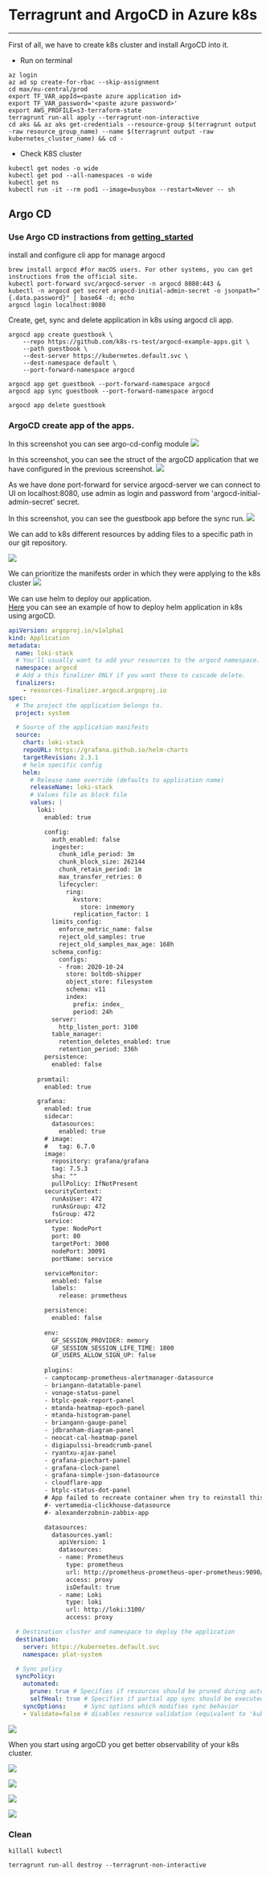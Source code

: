 # Terragrunt and ArgoCD in Azure k8s
---
First of all, we have to create k8s cluster and install ArgoCD into it.

+ Run on terminal

```
az login
az ad sp create-for-rbac --skip-assignment
cd max/eu-central/prod
export TF_VAR_appId=<paste azure application id>
export TF_VAR_password='<paste azure password>'
export AWS_PROFILE=s3-terraform-state
terragrunt run-all apply --terragrunt-non-interactive
cd aks && az aks get-credentials --resource-group $(terragrunt output -raw resource_group_name) --name $(terragrunt output -raw kubernetes_cluster_name) && cd -
```

+ Check K8S cluster

```
kubectl get nodes -o wide
kubectl get pod --all-namespaces -o wide
kubectl get ns
kubectl run -it --rm pod1 --image=busybox --restart=Never -- sh
```

## Argo CD

### Use Argo CD instractions from [getting_started](https://argoproj.github.io/argo-cd/getting_started/)  

install and configure cli app for manage argocd

```
brew install argocd #for macOS users. For other systems, you can get instructions from the official site.
kubectl port-forward svc/argocd-server -n argocd 8080:443 &
kubectl -n argocd get secret argocd-initial-admin-secret -o jsonpath="{.data.password}" | base64 -d; echo
argocd login localhost:8080
```
Create, get, sync and delete application in k8s using argocd cli app.

```
argocd app create guestbook \
    --repo https://github.com/k8s-rs-test/argocd-example-apps.git \
    --path guestbook \
    --dest-server https://kubernetes.default.svc \
    --dest-namespace default \
    --port-forward-namespace argocd

argocd app get guestbook --port-forward-namespace argocd
argocd app sync guestbook --port-forward-namespace argocd

argocd app delete guestbook
```
### ArgoCD create app of the apps.

In this screenshot you can see argo-cd-config module
![](https://s3.eu-central-1.amazonaws.com/cdn.dubass83.xyz/imgs/argocd-config.png)

In this screenshot, you can see the struct of the argoCD application that we have configured in the previous screenshot.
![](https://s3.eu-central-1.amazonaws.com/cdn.dubass83.xyz/imgs/chart-app.png)

As we have done port-forward for service argocd-server we can connect to UI on localhost:8080, use admin as login and password from 'argocd-initial-admin-secret' secret.  

In this screenshot, you can see the guestbook app before the sync run. 
![](https://s3.eu-central-1.amazonaws.com/cdn.dubass83.xyz/imgs/argocd-create-app-from-cli.png)

We can add to k8s different resources by adding files to a specific path in our git repository.

![](https://s3.eu-central-1.amazonaws.com/cdn.dubass83.xyz/imgs/add-yaml-to-dir.png)

We can prioritize the manifests order in which they were applying to the k8s cluster
![](https://s3.eu-central-1.amazonaws.com/cdn.dubass83.xyz/imgs/set-sync-annotation.png)

We can use helm to deploy our application.  
[Here](https://raw.githubusercontent.com/dubass83/learn-terraform-provision-aks-cluster/master/apps/system/templates/helm-loki.yaml) you can see an example of how to deploy helm application in k8s using argoCD.

```yaml
apiVersion: argoproj.io/v1alpha1
kind: Application
metadata:
  name: loki-stack
  # You'll usually want to add your resources to the argocd namespace.
  namespace: argocd
  # Add a this finalizer ONLY if you want these to cascade delete.
  finalizers:
    - resources-finalizer.argocd.argoproj.io
spec:
  # The project the application belongs to.
  project: system

  # Source of the application manifests
  source:
    chart: loki-stack
    repoURL: https://grafana.github.io/helm-charts
    targetRevision: 2.3.1
    # helm specific config
    helm:
      # Release name override (defaults to application name)
      releaseName: loki-stack
      # Values file as block file
      values: |
        loki:
          enabled: true

          config:
            auth_enabled: false
            ingester:
              chunk_idle_period: 3m
              chunk_block_size: 262144
              chunk_retain_period: 1m
              max_transfer_retries: 0
              lifecycler:
                ring:
                  kvstore:
                    store: inmemory
                  replication_factor: 1
            limits_config:
              enforce_metric_name: false
              reject_old_samples: true
              reject_old_samples_max_age: 168h
            schema_config:
              configs:
              - from: 2020-10-24
                store: boltdb-shipper
                object_store: filesystem
                schema: v11
                index:
                  prefix: index_
                  period: 24h
            server:
              http_listen_port: 3100
            table_manager:
              retention_deletes_enabled: true
              retention_period: 336h
          persistence:
            enabled: false
            
        promtail:
          enabled: true

        grafana:
          enabled: true
          sidecar:
            datasources:
              enabled: true
          # image:
          #   tag: 6.7.0
          image:
            repository: grafana/grafana
            tag: 7.5.3
            sha: ""
            pullPolicy: IfNotPresent
          securityContext:
            runAsUser: 472
            runAsGroup: 472
            fsGroup: 472
          service:
            type: NodePort
            port: 80
            targetPort: 3000
            nodePort: 30091
            portName: service

          serviceMonitor:
            enabled: false
            labels:
              release: prometheus

          persistence:
            enabled: false
            
          env:
            GF_SESSION_PROVIDER: memory
            GF_SESSION_SESSION_LIFE_TIME: 1800
            GF_USERS_ALLOW_SIGN_UP: false
            
          plugins:
          - camptocamp-prometheus-alertmanager-datasource
          - briangann-datatable-panel
          - vonage-status-panel
          - btplc-peak-report-panel
          - mtanda-heatmap-epoch-panel
          - mtanda-histogram-panel
          - briangann-gauge-panel
          - jdbranham-diagram-panel
          - neocat-cal-heatmap-panel
          - digiapulssi-breadcrumb-panel
          - ryantxu-ajax-panel
          - grafana-piechart-panel
          - grafana-clock-panel
          - grafana-simple-json-datasource
          - cloudflare-app
          - btplc-status-dot-panel
          # App failed to recreate container when try to reinstall this plugin
          #- vertamedia-clickhouse-datasource
          #- alexanderzobnin-zabbix-app

          datasources:
            datasources.yaml:
              apiVersion: 1
              datasources:
              - name: Prometheus
                type: prometheus
                url: http://prometheus-prometheus-oper-prometheus:9090/
                access: proxy
                isDefault: true
              - name: Loki
                type: loki
                url: http://loki:3100/
                access: proxy

  # Destination cluster and namespace to deploy the application
  destination:
    server: https://kubernetes.default.svc
    namespace: plat-system

  # Sync policy
  syncPolicy:
    automated:
      prune: true # Specifies if resources should be pruned during auto-syncing ( false by default ).
      selfHeal: true # Specifies if partial app sync should be executed when resources are changed only in target Kubernetes cluster and no git change detected ( false by default ).
    syncOptions:     # Sync options which modifies sync behavior
    - Validate=false # disables resource validation (equivalent to 'kubectl apply --validate=true')
```


![](https://s3.eu-central-1.amazonaws.com/cdn.dubass83.xyz/imgs/argocd-main-page.png)

When you start using argoCD you get better observability of your k8s cluster.

![](https://s3.eu-central-1.amazonaws.com/cdn.dubass83.xyz/imgs/add-helm-app.png)

![](https://s3.eu-central-1.amazonaws.com/cdn.dubass83.xyz/imgs/grafana-summary.png)

![](https://s3.eu-central-1.amazonaws.com/cdn.dubass83.xyz/imgs/grafana-events.png)

![](https://s3.eu-central-1.amazonaws.com/cdn.dubass83.xyz/imgs/grafana-logs.png)



### Clean

```
killall kubectl
```

```
terragrunt run-all destroy --terragrunt-non-interactive
```